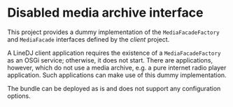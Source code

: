# Disabled media archive interface

This project provides a dummy implementation of the `MediaFacadeFactory` and
`MediaFacade` interfaces defined by the _client_ project.

A LineDJ client application requires the existence of a `MediaFacadeFactory` as
an OSGi service; otherwise, it does not start. There are applications, however,
which do not use a media archive, e.g. a pure internet radio player
application. Such applications can make use of this dummy implementation.

The bundle can be deployed as is and does not support any configuration
options.
